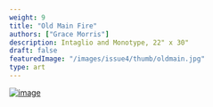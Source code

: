 ```yaml
---
weight: 9
title: "Old Main Fire"
authors: ["Grace Morris"]
description: Intaglio and Monotype, 22" x 30"
draft: false
featuredImage: "/images/issue4/thumb/oldmain.jpg"
type: art
---
```


<a href = "/images/issue4/oldmain.jpg" data-lightbox="img">![image](/images/issue4/oldmain.jpg#issues)</a>
